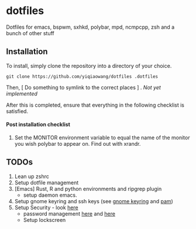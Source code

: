 # dotfiles
Dotfiles for emacs, bspwm, sxhkd, polybar, mpd, ncmpcpp, zsh and a bunch of other stuff


## Installation
To install, simply clone the repository into a directory of your choice.  
```
git clone https://github.com/yiqiaowang/dotfiles .dotfiles
```

Then, [ Do something to symlink to the correct places ] . _Not yet implemented_

After this is completed, ensure that everything in the following checklist is satisfied.  
#### Post installation checklist
1. Set the MONITOR environment variable to equal the name of the monitor you wish polybar to appear on. Find out with xrandr.


## TODOs
1. Lean up zshrc
2. Setup dotfile management
3. [Emacs] Rust, R and python environments and ripgrep plugin
   - setup daemon emacs.
4. Setup gnome keyring and ssh keys (see [gnome keyring](https://wiki.archlinux.org/index.php/GNOME/Keyring) and [pam](https://wiki.archlinux.org/index.php/PAM))
5. Setup Security - look [here](https://wiki.archlinux.org/index.php/List_of_applications/Security)
   - password management [here](https://nickjanetakis.com/blog/managing-your-passwords-on-the-command-line-in-linux-with-pass) and [here](https://wiki.archlinux.org/index.php/Pass)
   - Setup lockscreen
